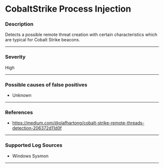 # CobaltStrike Process Injection
### Description

Detects a possible remote threat creation with certain characteristics which are typical for Cobalt Strike beacons.

-------------------
### Severity

High

-------------------
<!---
### Detailed Information

- Why is this alert triggered?
- What are the typical causes that generate this alert? (e.g. port scans, unusual file access activity, etc...)
- Which corroborating information should be looked up?
- Any supporting queries to get more information?
- Any supporting visualizations to get more information?

-------------------
--->
### Possible causes of false positives

- Unknown

-------------------
### References

- https://medium.com/@olafhartong/cobalt-strike-remote-threads-detection-206372d11d0f

-------------------
### Supported Log Sources

- Windows Sysmon

-------------------
